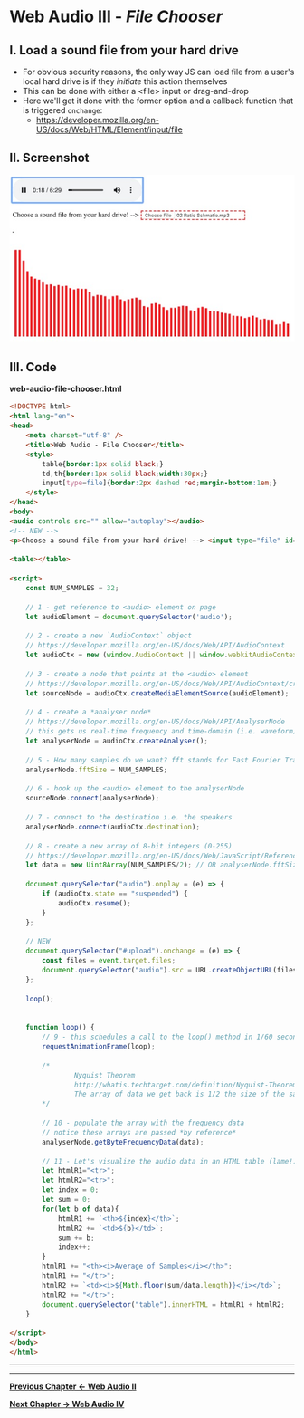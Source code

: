# Web Audio III - *File Chooser*

## I. Load a sound file from your hard drive

- For obvious security reasons, the only way JS can load file from a user's local hard drive is if they *initiate* this action themselves
- This can be done with either a &lt;file> input or drag-and-drop
- Here we'll get it done with the former option and a callback function that is triggered `onchange`:
  - https://developer.mozilla.org/en-US/docs/Web/HTML/Element/input/file

## II. Screenshot

![screenshot](./_images/web-audio-file-chooser.jpg)

## III. Code

**web-audio-file-chooser.html**

```html
<!DOCTYPE html>
<html lang="en">
<head>
	<meta charset="utf-8" />
	<title>Web Audio - File Chooser</title>
	<style>
		table{border:1px solid black;}
		td,th{border:1px solid black;width:30px;}
		input[type=file]{border:2px dashed red;margin-bottom:1em;}
	</style>
</head>
<body>
<audio controls src="" allow="autoplay"></audio>
<!-- NEW -->
<p>Choose a sound file from your hard drive! --> <input type="file" id="upload" title="Upload File" /></p>

<table></table>

<script>
	const NUM_SAMPLES = 32;
	
	// 1 - get reference to <audio> element on page
	let audioElement = document.querySelector('audio');
			
	// 2 - create a new `AudioContext` object
	// https://developer.mozilla.org/en-US/docs/Web/API/AudioContext
	let audioCtx = new (window.AudioContext || window.webkitAudioContext); // to support Safari and mobile
	
	// 3 - create a node that points at the <audio> element
	// https://developer.mozilla.org/en-US/docs/Web/API/AudioContext/createMediaElementSource
	let sourceNode = audioCtx.createMediaElementSource(audioElement); 
	
	// 4 - create a *analyser node*
	// https://developer.mozilla.org/en-US/docs/Web/API/AnalyserNode
	// this gets us real-time frequency and time-domain (i.e. waveform) information
	let analyserNode = audioCtx.createAnalyser();
	
	// 5 - How many samples do we want? fft stands for Fast Fourier Transform
	analyserNode.fftSize = NUM_SAMPLES;
	
	// 6 - hook up the <audio> element to the analyserNode
	sourceNode.connect(analyserNode);
	
	// 7 - connect to the destination i.e. the speakers
	analyserNode.connect(audioCtx.destination);
	
	// 8 - create a new array of 8-bit integers (0-255)
	// https://developer.mozilla.org/en-US/docs/Web/JavaScript/Reference/Global_Objects/Uint8Array
	let data = new Uint8Array(NUM_SAMPLES/2); // OR analyserNode.fftSize/2

	document.querySelector("audio").onplay = (e) => {
		if (audioCtx.state == "suspended") {
			audioCtx.resume();
		}
	};
	
	// NEW
	document.querySelector("#upload").onchange = (e) => {
		const files = event.target.files;
		document.querySelector("audio").src = URL.createObjectURL(files[0]);
	};
	
	loop();
	
	
	function loop() { 
		// 9 - this schedules a call to the loop() method in 1/60 second
		requestAnimationFrame(loop);
		
		/*
				Nyquist Theorem
				http://whatis.techtarget.com/definition/Nyquist-Theorem
				The array of data we get back is 1/2 the size of the sample rate 
		*/
		
		// 10 - populate the array with the frequency data
		// notice these arrays are passed *by reference*
		analyserNode.getByteFrequencyData(data);
		
		// 11 - Let's visualize the audio data in an HTML table (lame!)
		let htmlR1="<tr>";
		let htmlR2="<tr>";
		let index = 0;
		let sum = 0;
		for(let b of data){
			htmlR1 += `<th>${index}</th>`;
			htmlR2 += `<td>${b}</td>`;
			sum += b;
			index++;
		}
		htmlR1 += "<th><i>Average of Samples</i></th>";
		htmlR1 += "</tr>";
		htmlR2 += `<td><i>${Math.floor(sum/data.length)}</i></td>`;
		htmlR2 += "</tr>";
		document.querySelector("table").innerHTML = htmlR1 + htmlR2;
	}
	
</script>
</body>
</html>
```


<hr><hr>

**[Previous Chapter <- Web Audio II](demo-web-audio-2.md)**

**[Next Chapter -> Web Audio IV](demo-web-audio-4.md)**
